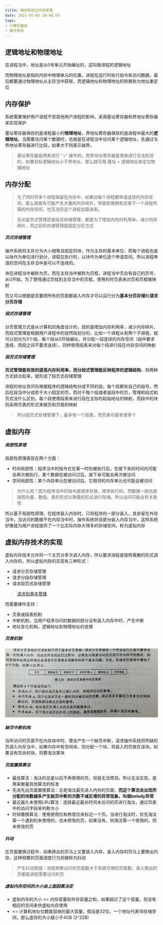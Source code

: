```yaml
---
title: 操作系统之内存管理
date: 2021-05-03 20:40:59
tags:
- 计算机基础
- 操作系统
---
```


## 逻辑地址和物理地址

在进程当中，地址是从0号单元开始编址的，这叫做进程的逻辑地址

而物理地址是指的内存中物理单元的位置，进程在运行时执行指令和访问数据，最后都要通过物理地址从主存当中获取，而逻辑地址和物理地址的转换称为地址重定位

## 内存保护

系统需要保护用户进程不受其他用户进程的影响，采用基址寄存器和界地址寄存器来实现保护

基址寄存器保存的是进程最小的**物理地址**，界地址寄存器保存的是进程中最大的**逻辑地址**。当需要访问某个数据时，也就是在进程当中访问某个逻辑地址，先通过与界地址寄存器进行比较，如果大于则表示越界。

> 基址寄存器是用来进行 "+" 操作的，而界地址寄存器是用来进行合法检验的，如果目标逻辑地址小于界地址，那么就可用 基址 + 逻辑地址来定位物理地址

## 内存分配

> 为了同时将多个进程保留在内存中，如果对每个进程都申请连续的内存空间，那么就极有可能产生大量的内存碎片，导致即使拥有足够下一个进程所需的内存空间，也无法将这个进程加载进来。
>
> 无论是页式管理还是段式存储管理，都是为了增加内存的利用率，减少内存碎片，而之前的存储管理是固定分区方式

##### 页式存储管理

操作系统将主存分为大小相等且固定的块，作为主存的基本单位，而每个进程也是以块作为单位进行划分，进程在执行时，以块作为单位逐个申请空间，所以进程申请的空间在主存当中是可以不连续的。

块在进程当中被称为页，而在主存当中被称为页框，进程当中页会有自己的页号，从0开始，为了使得通过页找到主存当中的页框，使用的时页表来对页和页框做映射

而又可以根据是否要把所有的页面都装入内存才可以运行分为**基本分页存储**和**请求分页存储**

##### 段式存储管理

分页管理方式是从计算机的角度设计的，目的是增加内存利用率，减少内存碎片，而段式管理是根据用户进程中的自然段划分的，比如一个进程从有两个子进程，就可以划分为3个段。每个段从0开始编址，并分配一段连续的内存空间（段中要求连续，而段之间不要求连续），同样使用段表来对每个段进行段在内存空间的映射

##### 段页式存储管理

**页式管理能有效的提高内存利用率，而分段式管理能反映程序的逻辑结构**，将两种方式结合起来，就形成了段页式存储管理

进程的地址空间先根据程序的逻辑结构分成不同的段，每个段都有自己的段号，然后在段当中分成若干大小固定的页，而对于每个段或者是段中的页，管理和段式和页式没什么区别，每个段使用段表来进行段在主存的起始地址的映射，而段中的块则采用页表的形式来做页和页框的映射

> 所以段页式存储管理下，最多有一个段表，而页表可能有很多个

## 虚拟内存

##### 局部性原理

局部性原理表现在两个方面：

- 时间局部性：程序当中的指令在在某一时刻被执行后，在接下来的时间内可能会再次被执行，某个数据在被访问过后，接下来可能会再次被访问
- 空间局部性：某个内存单元在被访问后，它相邻的内存单元也可能会被访问

> 为什么呢？因为程序当中的指令是顺序存放，顺序执行的，而数据一般也是按照向量、数组、表的形式以聚簇的形式进行存储，所以访问可能会有关联性

所以基于局部性原理，在程序装入内存时，只将程序的一部分装入，其余留在外存当中，当访问的数据不在内存当中时，操作系统将该部分装入内存当中，这样系统好像就为用户进程提供了一个比实际内存大得多的存储空间，称为虚拟内存

## 虚拟内存技术的实现

虚拟内存技术允许将一个主页分多次调入内存，所以要求进程是按照离散的形式调入内存的，所以虚拟内存的实现有三种形式：

- 请求分页存储管理
- 请求分段存储管理
- 请求段页式存储管理

> [请求和基本管理](#页式存储管理)

而需要硬件支持：

- 页表或段表机制
- 中断机制，当用户程序访问的数据的部分没有装入内存中时，产生中断
- 地址变化机构，逻辑地址到物理地址的变换

##### 页表机制

![image-20210404171444423](%E6%93%8D%E4%BD%9C%E7%B3%BB%E7%BB%9F%E4%B9%8B%E5%86%85%E5%AD%98%E7%AE%A1%E7%90%86/image-20210404171444423.png)

##### 缺页中断机构

当所访问的页面不在内存块中时，便会产生一个缺页中断，请求操作系统将所缺的页调入内存当中，如果内存中有空闲块，则分配一个块，将装入的页放在该块，如果没有空余的块，则要淘汰某块

##### 页面置换算法

- 最佳算法：淘汰的总是以后不再使用的页，但是无法预测，所以无法实现，是用来衡量其他算法的标准
- 先进先出页面置换算法：总是淘汰最先进入内存的页面，**而这个算法会出现所分配的块数越多产生缺页中断的次数不减反增的异常现象，叫做belady异常**
- 最近最久未使用LRU算法：选择最近最长时间未访问的页进行淘汰，通过页表中的访问字段来判断大小
- 时钟置换算法：使用使用位和修改位来标记一个页。当进行淘汰时，优先淘汰第一个遇到的未使用的，也未修改的页，如果没有，则淘汰第一个使用的，但未修改的页

##### 抖动

在页面置换过程中，如果换出的页马上又要装入内存，装入内存的页马上要换出内存，这种频繁的页面调度行为则被称为抖动

> 产生抖动原因：进程频繁访问的页面数大于系统可用的页框数，装入换出的页都是进程需要访问的页

##### 虚拟内存空间的大小由上面因素决定

- 虚拟内存的大小 <= 内存容量和外存容量之和，如果超过了这个容量，则没有相应的空间来供虚拟内存使用
- <= 计算机地址位数能容纳的最大容量，假设是32位，一个地址代表1B存储空间，那么虚存的大小就小于4GB (2^32B)